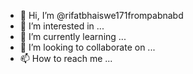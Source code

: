 



- 👋 Hi, I’m @rifatbhaiswe171frompabnabd
- 👀 I’m interested in ...
- 🌱 I’m currently learning ...
- 💞️ I’m looking to collaborate on ...
- 📫 How to reach me ...

<!---
rifatbhaiswe171frompabnabd/rifatbhaiswe171frompabnabd is a ✨ special ✨ repository because its `README.md` (this file) appears on your GitHub profile.
You can click the Preview link to take a look at your changes.
--->

